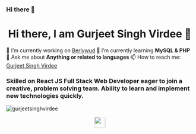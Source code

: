 ### Hi there 👋

<!--
**gurjeetsinghvirdee/gurjeetsinghvirdee** is a ✨ _special_ ✨ repository because its `README.md` (this file) appears on your GitHub profile.

Here are some ideas to get you started:

- 🔭 I’m currently working on ...
- 🌱 I’m currently learning ...
- 👯 I’m looking to collaborate on ...
- 🤔 I’m looking for help with ...
- 💬 Ask me about ...
- 📫 How to reach me: ...
- 😄 Pronouns: ...
- ⚡ Fun fact: ...
-->

<h1 align="center">Hi there, I am Gurjeet Singh Virdee 👋</h1>
  🔭 I’m currently working on <a href="https://github.com/gurjeetsinghvirdee/Berlywud" target="_blank">Berlywud</a>
  🌱 I’m currently learning <strong>MySQL & PHP</strong>
  💬 Ask me about <strong> Anything or related to languages </strong>
  📫 How to reach me: <a href="https://www.linkedin.com/in/gurjeet-singh-virdee-25a476199/" target="_blank">Gurjeet Singh Virdee</a>
  
  <p align="center">
    <h3>Skilled on React JS Full Stack Web Developer eager to join a creative, problem solving team. Ability to learn and implement new technologies quickly.</h3>
    <img src="https://github-readme-stats.vercel.app/api?username=gurjeetsinghvirdee&show_icons=true" alt="gurjeetsinghvirdee">
  </p>
  
  <p align="center">
    <a src="https://www.linkedin.com/in/gurjeet-singh-virdee-25a476199/" target="_blank"><img src="https://cdn.jsdelivr.net/npm/simple-icons@3.0.1/icons/linkedin.svg"               height="30" width="30"></a>
  </p>
  
